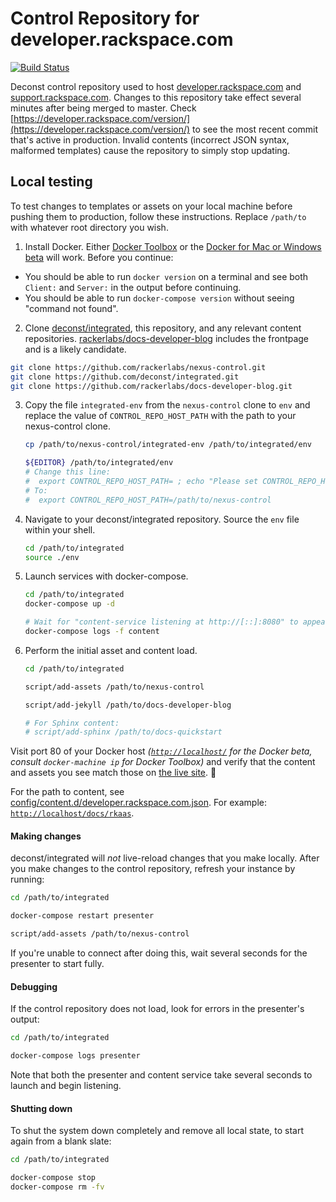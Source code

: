 # Control Repository for developer.rackspace.com

[![Build Status](https://build.developer.rackspace.com/rackerlabs/nexus-control/badge?branch=master)](https://build.developer.rackspace.com/rackerlabs/nexus-control/)

Deconst control repository used to host [developer.rackspace.com](https://developer.rackspace.com/) and [support.rackspace.com](https://support.rackspace.com/). Changes to this repository take effect several minutes after being merged to master. Check [https://developer.rackspace.com/version/](https://developer.rackspace.com/version/) to see the most recent commit that's active in production. Invalid contents (incorrect JSON syntax, malformed templates) cause the repository to simply stop updating.

## Local testing

To test changes to templates or assets on your local machine before pushing them to production, follow these instructions. Replace `/path/to` with whatever root directory you wish.

1. Install Docker. Either [Docker Toolbox](https://docs.docker.com/engine/installation/mac/) or the [Docker for Mac or Windows beta](https://beta.docker.com/docs/) will work. Before you continue:

 * You should be able to run `docker version` on a terminal and see both `Client:` and `Server:` in the output before continuing.
 * You should be able to run `docker-compose version` without seeing "command not found".

2. Clone [deconst/integrated](https://github.com/deconst/integrated), this repository, and any relevant content repositories. [rackerlabs/docs-developer-blog](https://github.com/rackerlabs/docs-developer-blog) includes the frontpage and is a likely candidate.

  ```bash
  git clone https://github.com/rackerlabs/nexus-control.git
  git clone https://github.com/deconst/integrated.git
  git clone https://github.com/rackerlabs/docs-developer-blog.git
  ```

3. Copy the file `integrated-env` from the `nexus-control` clone to `env` and replace the value of `CONTROL_REPO_HOST_PATH` with the path to your nexus-control clone.

    ```bash
    cp /path/to/nexus-control/integrated-env /path/to/integrated/env

    ${EDITOR} /path/to/integrated/env
    # Change this line:
    #  export CONTROL_REPO_HOST_PATH= ; echo "Please set CONTROL_REPO_HOST_PATH in ${BASH_SOURCE[@]}" && return 1
    # To:
    #  export CONTROL_REPO_HOST_PATH=/path/to/nexus-control
    ```

4. Navigate to your deconst/integrated repository. Source the `env` file within your shell.

    ```bash
    cd /path/to/integrated
    source ./env
    ```

5. Launch services with docker-compose.

    ```bash
    cd /path/to/integrated
    docker-compose up -d

    # Wait for "content-service listening at http://[::]:8080" to appear, then ^C
    docker-compose logs -f content
    ```

6. Perform the initial asset and content load.

    ```bash
    cd /path/to/integrated

    script/add-assets /path/to/nexus-control

    script/add-jekyll /path/to/docs-developer-blog

    # For Sphinx content:
    # script/add-sphinx /path/to/docs-quickstart
    ```

Visit port 80 of your Docker host *([`http://localhost/`](http://localhost/) for the Docker beta, consult `docker-machine ip` for Docker Toolbox)* and verify that the content and assets you see match those on [the live site](https://developer.rackspace.com/). :tada:

For the path to content, see [config/content.d/developer.rackspace.com.json](https://github.com/rackerlabs/nexus-control/blob/master/config/content.d/developer.rackspace.com.json).
For example: [`http://localhost/docs/rkaas`](http://localhost/docs/rkaas/).

#### Making changes

deconst/integrated will *not* live-reload changes that you make locally. After you make changes to the control repository, refresh your instance by running:

```bash
cd /path/to/integrated

docker-compose restart presenter

script/add-assets /path/to/nexus-control
```

If you're unable to connect after doing this, wait several seconds for the presenter to start fully.

#### Debugging

If the control repository does not load, look for errors in the presenter's output:

```bash
cd /path/to/integrated

docker-compose logs presenter
```

Note that both the presenter and content service take several seconds to launch and begin listening.

#### Shutting down

To shut the system down completely and remove all local state, to start again from a blank slate:

```bash
cd /path/to/integrated

docker-compose stop
docker-compose rm -fv
```
